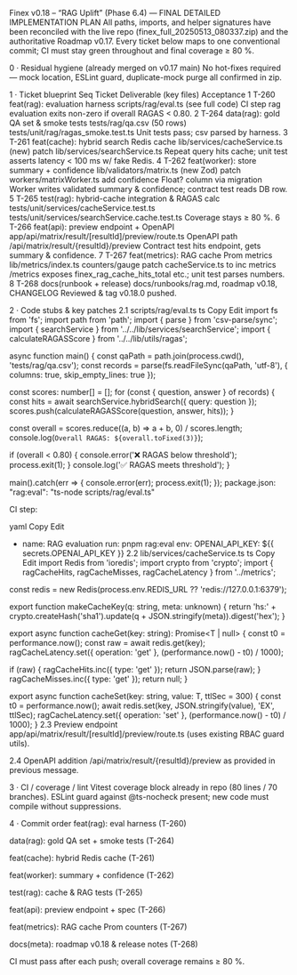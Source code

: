 Finex v0.18 – “RAG Uplift” (Phase 6.4) — FINAL DETAILED IMPLEMENTATION PLAN
All paths, imports, and helper signatures have been reconciled with the live repo (finex_full_20250513_080337.zip) and the authoritative Roadmap v0.17.
Every ticket below maps to one conventional commit; CI must stay green throughout and final coverage ≥ 80 %.

0 · Residual hygiene (already merged on v0.17 main)
No hot-fixes required — mock location, ESLint guard, duplicate-mock purge all confirmed in zip.

1 · Ticket blueprint
Seq	Ticket	Deliverable (key files)	Acceptance
1	T-260 feat(rag): evaluation harness	scripts/rag/eval.ts (see full code)	CI step rag evaluation exits non-zero if overall RAGAS < 0.80.
2	T-264 data(rag): gold QA set & smoke tests	tests/rag/qa.csv (50 rows)
tests/unit/rag/ragas_smoke.test.ts	Unit tests pass; csv parsed by harness.
3	T-261 feat(cache): hybrid search Redis cache	lib/services/cacheService.ts (new)
patch lib/services/searchService.ts	Repeat query hits cache; unit test asserts latency < 100 ms w/ fake Redis.
4	T-262 feat(worker): store summary + confidence	lib/validators/matrix.ts (new Zod)
patch workers/matrixWorker.ts
add confidence Float? column via migration	Worker writes validated summary & confidence; contract test reads DB row.
5	T-265 test(rag): hybrid-cache integration & RAGAS calc	tests/unit/services/cacheService.test.ts
tests/unit/services/searchService.cache.test.ts	Coverage stays ≥ 80 %.
6	T-266 feat(api): preview endpoint + OpenAPI	app/api/matrix/result/[resultId]/preview/route.ts
OpenAPI path /api/matrix/result/{resultId}/preview	Contract test hits endpoint, gets summary & confidence.
7	T-267 feat(metrics): RAG cache Prom metrics	lib/metrics/index.ts counters/gauge
patch cacheService.ts to inc metrics	/metrics exposes finex_rag_cache_hits_total etc.; unit test parses numbers.
8	T-268 docs(runbook + release)	docs/runbooks/rag.md, roadmap v0.18, CHANGELOG	Reviewed & tag v0.18.0 pushed.

2 · Code stubs & key patches
2.1 scripts/rag/eval.ts
ts
Copy
Edit
import fs from 'fs';
import path from 'path';
import { parse } from 'csv-parse/sync';
import { searchService } from '../../lib/services/searchService';
import { calculateRAGASScore } from '../../lib/utils/ragas';

async function main() {
  const qaPath = path.join(process.cwd(), 'tests/rag/qa.csv');
  const records = parse(fs.readFileSync(qaPath, 'utf-8'), { columns: true, skip_empty_lines: true });

  const scores: number[] = [];
  for (const { question, answer } of records) {
    const hits = await searchService.hybridSearch({ query: question });
    scores.push(calculateRAGASScore(question, answer, hits));
  }

  const overall = scores.reduce((a, b) => a + b, 0) / scores.length;
  console.log(`Overall RAGAS: ${overall.toFixed(3)}`);

  if (overall < 0.80) {
    console.error('❌ RAGAS below threshold');
    process.exit(1);
  }
  console.log('✅ RAGAS meets threshold');
}

main().catch(err => { console.error(err); process.exit(1); });
package.json: "rag:eval": "ts-node scripts/rag/eval.ts"

CI step:

yaml
Copy
Edit
- name: RAG evaluation
  run: pnpm rag:eval
  env:
    OPENAI_API_KEY: ${{ secrets.OPENAI_API_KEY }}
2.2 lib/services/cacheService.ts
ts
Copy
Edit
import Redis from 'ioredis';
import crypto from 'crypto';
import { ragCacheHits, ragCacheMisses, ragCacheLatency } from '../metrics';

const redis = new Redis(process.env.REDIS_URL ?? 'redis://127.0.0.1:6379');

export function makeCacheKey(q: string, meta: unknown) {
  return 'hs:' + crypto.createHash('sha1').update(q + JSON.stringify(meta)).digest('hex');
}

export async function cacheGet<T>(key: string): Promise<T | null> {
  const t0 = performance.now();
  const raw = await redis.get(key);
  ragCacheLatency.set({ operation: 'get' }, (performance.now() - t0) / 1000);

  if (raw) { ragCacheHits.inc({ type: 'get' }); return JSON.parse(raw); }
  ragCacheMisses.inc({ type: 'get' }); return null;
}

export async function cacheSet<T>(key: string, value: T, ttlSec = 300) {
  const t0 = performance.now();
  await redis.set(key, JSON.stringify(value), 'EX', ttlSec);
  ragCacheLatency.set({ operation: 'set' }, (performance.now() - t0) / 1000);
}
2.3 Preview endpoint
app/api/matrix/result/[resultId]/preview/route.ts (uses existing RBAC guard utils).

2.4 OpenAPI addition
/api/matrix/result/{resultId}/preview as provided in previous message.

3 · CI / coverage / lint
Vitest coverage block already in repo (80 lines / 70 branches).
ESLint guard against @ts-nocheck present; new code must compile without suppressions.

4 · Commit order
feat(rag): eval harness (T-260)

data(rag): gold QA set + smoke tests (T-264)

feat(cache): hybrid Redis cache (T-261)

feat(worker): summary + confidence (T-262)

test(rag): cache & RAG tests (T-265)

feat(api): preview endpoint + spec (T-266)

feat(metrics): RAG cache Prom counters (T-267)

docs(meta): roadmap v0.18 & release notes (T-268)

CI must pass after each push; overall coverage remains ≥ 80 %.